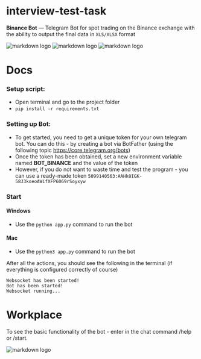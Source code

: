 # interview-test-task

__Binance Bot__ — Telegram Bot for spot trading on the Binance exchange with the ability to output the final data in `XLS/XLSX` format

![markdown logo](https://i.ibb.co/2g6sMHJ/Telegram-d-Ws-Ethh-Xt-Q.png)
![markdown logo](https://i.ibb.co/dQcrnFT/Telegram-IVr-Kh-Psdzu.png)
![markdown logo](https://i.ibb.co/hFxPRzx/Telegram-n0n-XHZps-Cf.png)

# Docs
### Setup script:
- Open terminal and go to the project folder
- `pip install -r requirements.txt`
### Setting up Bot:
- To get started, you need to get a unique token for your own telegram bot. You can do this - by creating a bot via BotFather (using the following topic https://core.telegram.org/bots)
- Once the token has been obtained, set a new environment variable named **BOT_BINANCE** and the value of the token
- However, if you do not want to waste time and test the program - you can use a ready-made token `5099140563:AAHk0IGK-58J3koeoAWifXFP6069rSoyxyw`
### Start
#### Windows
- Use the `python app.py` command to run the bot
#### Mac
- Use the `python3 app.py` command to run the bot

After all the actions, you should see the following in the terminal (if everything is configured correctly of course)
```
Websocket has been started!
Bot has been started!
Websocket running...
```

# Workplace

To see the basic functionality of the bot - enter in the chat command /help or /start.

![markdown logo](https://i.ibb.co/4Sry1bd/Telegram-3i-RM93t3-Fs.png)
